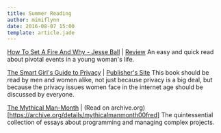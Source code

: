 ```yaml
---
title: Summer Reading
author: mimiflynn
date: 2016-08-07 15:00
template: article.jade
---
```


[How To Set A Fire And Why - Jesse Ball](https://www.goodreads.com/book/show/25430304-how-to-set-a-fire-and-why) | [Review](http://www.theatlantic.com/magazine/archive/2016/07/the-tender-arsonist/485579/)
An easy and quick read about pivotal events in a young woman's life.

[The Smart Girl's Guide to Privacy](https://www.goodreads.com/book/show/25644910-the-smart-girl-s-guide-to-privacy) | [Publisher's Site](https://www.nostarch.com/smartgirlsguide)
This book should be read by men and women alike, not just because privacy is a big deal, but because the privacy issues women face in the internet age should be discussed by everyone.

[The Mythical Man-Month](https://www.goodreads.com/book/show/13629.The_Mythical_Man_Month) | (Read on archive.org)[https://archive.org/details/mythicalmanmonth00fred]
The quintessential collection of essays about programming and managing complex projects.


